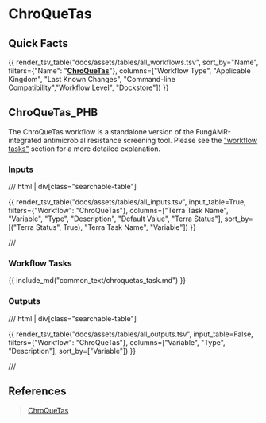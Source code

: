# ChroQueTas 

## Quick Facts

{{ render_tsv_table("docs/assets/tables/all_workflows.tsv", sort_by="Name", filters={"Name": "[**ChroQueTas**](../workflows/standalone/chroquetas.md)"}, columns=["Workflow Type", "Applicable Kingdom", "Last Known Changes", "Command-line Compatibility","Workflow Level", "Dockstore"]) }}

## ChroQueTas_PHB

The ChroQueTas workflow is a standalone version of the FungAMR-integrated antimicrobial resistance screening tool. Please see the ["workflow tasks"](#workflow-tasks) section for a more detailed explanation.

### Inputs

/// html | div[class="searchable-table"]

{{ render_tsv_table("docs/assets/tables/all_inputs.tsv", input_table=True, filters={"Workflow": "ChroQueTas"}, columns=["Terra Task Name", "Variable", "Type", "Description", "Default Value", "Terra Status"], sort_by=[("Terra Status", True), "Terra Task Name", "Variable"]) }}

///

### Workflow Tasks

{{ include_md("common_text/chroquetas_task.md") }}

### Outputs

/// html | div[class="searchable-table"]

{{ render_tsv_table("docs/assets/tables/all_outputs.tsv", input_table=False, filters={"Workflow": "ChroQueTas"}, columns=["Variable", "Type", "Description"], sort_by=["Variable"]) }}

///

## References

> [ChroQueTas](https://github.com/nmquijada/ChroQueTas)